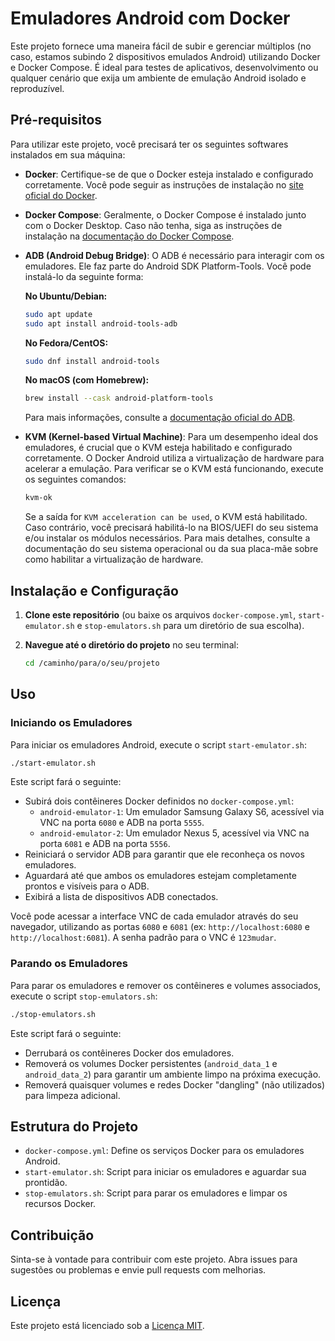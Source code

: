 # Emuladores Android com Docker

Este projeto fornece uma maneira fácil de subir e gerenciar múltiplos (no caso, estamos subindo 2 dispositivos emulados Android) utilizando Docker e Docker Compose. É ideal para testes de aplicativos, desenvolvimento ou qualquer cenário que exija um ambiente de emulação Android isolado e reproduzível.

## Pré-requisitos

Para utilizar este projeto, você precisará ter os seguintes softwares instalados em sua máquina:

- **Docker**: Certifique-se de que o Docker esteja instalado e configurado corretamente. Você pode seguir as instruções de instalação no [site oficial do Docker](https://docs.docker.com/get-docker/).
- **Docker Compose**: Geralmente, o Docker Compose é instalado junto com o Docker Desktop. Caso não tenha, siga as instruções de instalação na [documentação do Docker Compose](https://docs.docker.com/compose/install/).
- **ADB (Android Debug Bridge)**: O ADB é necessário para interagir com os emuladores. Ele faz parte do Android SDK Platform-Tools. Você pode instalá-lo da seguinte forma:

  **No Ubuntu/Debian:**
  ```bash
  sudo apt update
  sudo apt install android-tools-adb
  ```

  **No Fedora/CentOS:**
  ```bash
  sudo dnf install android-tools
  ```

  **No macOS (com Homebrew):**
  ```bash
  brew install --cask android-platform-tools
  ```

  Para mais informações, consulte a [documentação oficial do ADB](https://developer.android.com/studio/command-line/adb).

- **KVM (Kernel-based Virtual Machine)**: Para um desempenho ideal dos emuladores, é crucial que o KVM esteja habilitado e configurado corretamente. O Docker Android utiliza a virtualização de hardware para acelerar a emulação. Para verificar se o KVM está funcionando, execute os seguintes comandos:

  ```bash
  kvm-ok
  ```
  Se a saída for `KVM acceleration can be used`, o KVM está habilitado. Caso contrário, você precisará habilitá-lo na BIOS/UEFI do seu sistema e/ou instalar os módulos necessários. Para mais detalhes, consulte a documentação do seu sistema operacional ou da sua placa-mãe sobre como habilitar a virtualização de hardware.

## Instalação e Configuração

1. **Clone este repositório** (ou baixe os arquivos `docker-compose.yml`, `start-emulator.sh` e `stop-emulators.sh` para um diretório de sua escolha).

2. **Navegue até o diretório do projeto** no seu terminal:

   ```bash
   cd /caminho/para/o/seu/projeto
   ```

## Uso

### Iniciando os Emuladores

Para iniciar os emuladores Android, execute o script `start-emulator.sh`:

```bash
./start-emulator.sh
```

Este script fará o seguinte:

- Subirá dois contêineres Docker definidos no `docker-compose.yml`:
  - `android-emulator-1`: Um emulador Samsung Galaxy S6, acessível via VNC na porta `6080` e ADB na porta `5555`.
  - `android-emulator-2`: Um emulador Nexus 5, acessível via VNC na porta `6081` e ADB na porta `5556`.
- Reiniciará o servidor ADB para garantir que ele reconheça os novos emuladores.
- Aguardará até que ambos os emuladores estejam completamente prontos e visíveis para o ADB.
- Exibirá a lista de dispositivos ADB conectados.

Você pode acessar a interface VNC de cada emulador através do seu navegador, utilizando as portas `6080` e `6081` (ex: `http://localhost:6080` e `http://localhost:6081`). A senha padrão para o VNC é `123mudar`.

### Parando os Emuladores

Para parar os emuladores e remover os contêineres e volumes associados, execute o script `stop-emulators.sh`:

```bash
./stop-emulators.sh
```

Este script fará o seguinte:

- Derrubará os contêineres Docker dos emuladores.
- Removerá os volumes Docker persistentes (`android_data_1` e `android_data_2`) para garantir um ambiente limpo na próxima execução.
- Removerá quaisquer volumes e redes Docker "dangling" (não utilizados) para limpeza adicional.

## Estrutura do Projeto

- `docker-compose.yml`: Define os serviços Docker para os emuladores Android.
- `start-emulator.sh`: Script para iniciar os emuladores e aguardar sua prontidão.
- `stop-emulators.sh`: Script para parar os emuladores e limpar os recursos Docker.

## Contribuição

Sinta-se à vontade para contribuir com este projeto. Abra issues para sugestões ou problemas e envie pull requests com melhorias.

## Licença

Este projeto está licenciado sob a [Licença MIT](https://opensource.org/licenses/MIT).

